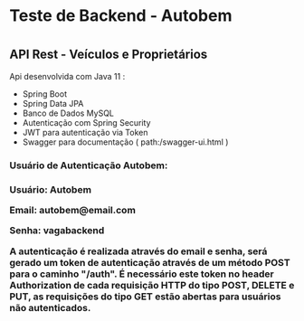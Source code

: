 <h1>Teste de Backend - Autobem<h1> 
 
<h2>API Rest - Veículos e Proprietários</h2>

<p>Api desenvolvida com Java 11 :</p>
<ul>
  <li>Spring Boot</li>
  <li>Spring Data JPA</li>
  <li>Banco de Dados MySQL</li>
  <li>Autenticação com Spring Security</li>
  <li>JWT para autenticação via Token</li>
  <li>Swagger para documentação ( path:/swagger-ui.html )</li>
</ul>

<h3>Usuário de Autenticação Autobem:<h3>

<p>Usuário: Autobem</p>
<p>Email: autobem@email.com<p>
<p>Senha: vagabackend<p>

<p>A autenticação é realizada através do email e senha, será gerado um token de autenticação através de um método POST para o caminho "/auth". É necessário este token no header Authorization de cada requisição HTTP do tipo POST, DELETE e PUT, as requisições do tipo GET estão abertas para usuários não autenticados.</p>
